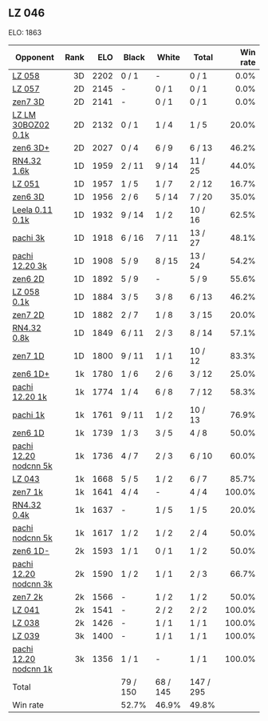 ## LZ 046 ##

ELO: 1863

Opponent | Rank | ELO | Black | White | Total | Win rate
---------|-----:|----:|-------|-------|-------|-------:
[LZ 058](LZ%20058.md) | 3D | 2202 | 0 / 1 | - | 0 / 1 | 0.0%
[LZ 057](LZ%20057.md) | 2D | 2145 | - | 0 / 1 | 0 / 1 | 0.0%
[zen7 3D](zen7%203D.md) | 2D | 2141 | - | 0 / 1 | 0 / 1 | 0.0%
[LZ LM 30BOZ02 0.1k](LZ%20LM%2030BOZ02%200.1k.md) | 2D | 2132 | 0 / 1 | 1 / 4 | 1 / 5 | 20.0%
[zen6 3D+](zen6%203D+.md) | 2D | 2027 | 0 / 4 | 6 / 9 | 6 / 13 | 46.2%
[RN4.32 1.6k](RN4.32%201.6k.md) | 1D | 1959 | 2 / 11 | 9 / 14 | 11 / 25 | 44.0%
[LZ 051](LZ%20051.md) | 1D | 1957 | 1 / 5 | 1 / 7 | 2 / 12 | 16.7%
[zen6 3D](zen6%203D.md) | 1D | 1956 | 2 / 6 | 5 / 14 | 7 / 20 | 35.0%
[Leela 0.11 0.1k](Leela%200.11%200.1k.md) | 1D | 1932 | 9 / 14 | 1 / 2 | 10 / 16 | 62.5%
[pachi 3k](pachi%203k.md) | 1D | 1918 | 6 / 16 | 7 / 11 | 13 / 27 | 48.1%
[pachi 12.20 3k](pachi%2012.20%203k.md) | 1D | 1908 | 5 / 9 | 8 / 15 | 13 / 24 | 54.2%
[zen6 2D](zen6%202D.md) | 1D | 1892 | 5 / 9 | - | 5 / 9 | 55.6%
[LZ 058 0.1k](LZ%20058%200.1k.md) | 1D | 1884 | 3 / 5 | 3 / 8 | 6 / 13 | 46.2%
[zen7 2D](zen7%202D.md) | 1D | 1882 | 2 / 7 | 1 / 8 | 3 / 15 | 20.0%
[RN4.32 0.8k](RN4.32%200.8k.md) | 1D | 1849 | 6 / 11 | 2 / 3 | 8 / 14 | 57.1%
[zen7 1D](zen7%201D.md) | 1D | 1800 | 9 / 11 | 1 / 1 | 10 / 12 | 83.3%
[zen6 1D+](zen6%201D+.md) | 1k | 1780 | 1 / 6 | 2 / 6 | 3 / 12 | 25.0%
[pachi 12.20 1k](pachi%2012.20%201k.md) | 1k | 1774 | 1 / 4 | 6 / 8 | 7 / 12 | 58.3%
[pachi 1k](pachi%201k.md) | 1k | 1761 | 9 / 11 | 1 / 2 | 10 / 13 | 76.9%
[zen6 1D](zen6%201D.md) | 1k | 1739 | 1 / 3 | 3 / 5 | 4 / 8 | 50.0%
[pachi 12.20 nodcnn 5k](pachi%2012.20%20nodcnn%205k.md) | 1k | 1736 | 4 / 7 | 2 / 3 | 6 / 10 | 60.0%
[LZ 043](LZ%20043.md) | 1k | 1668 | 5 / 5 | 1 / 2 | 6 / 7 | 85.7%
[zen7 1k](zen7%201k.md) | 1k | 1641 | 4 / 4 | - | 4 / 4 | 100.0%
[RN4.32 0.4k](RN4.32%200.4k.md) | 1k | 1637 | - | 1 / 5 | 1 / 5 | 20.0%
[pachi nodcnn 5k](pachi%20nodcnn%205k.md) | 1k | 1617 | 1 / 2 | 1 / 2 | 2 / 4 | 50.0%
[zen6 1D-](zen6%201D-.md) | 2k | 1593 | 1 / 1 | 0 / 1 | 1 / 2 | 50.0%
[pachi 12.20 nodcnn 3k](pachi%2012.20%20nodcnn%203k.md) | 2k | 1590 | 1 / 2 | 1 / 1 | 2 / 3 | 66.7%
[zen7 2k](zen7%202k.md) | 2k | 1566 | - | 1 / 2 | 1 / 2 | 50.0%
[LZ 041](LZ%20041.md) | 2k | 1541 | - | 2 / 2 | 2 / 2 | 100.0%
[LZ 038](LZ%20038.md) | 2k | 1426 | - | 1 / 1 | 1 / 1 | 100.0%
[LZ 039](LZ%20039.md) | 3k | 1400 | - | 1 / 1 | 1 / 1 | 100.0%
[pachi 12.20 nodcnn 1k](pachi%2012.20%20nodcnn%201k.md) | 3k | 1356 | 1 / 1 | - | 1 / 1 | 100.0%
Total | | | 79 / 150 | 68 / 145 | 147 / 295 | 
Win rate| | | 52.7% | 46.9% | 49.8% | 
